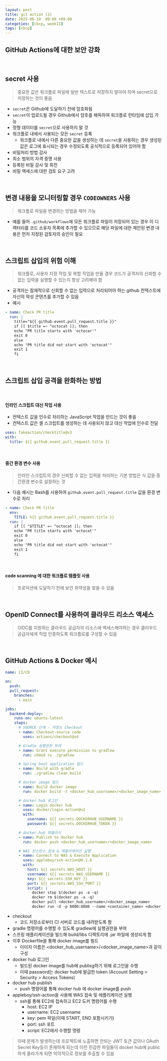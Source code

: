 ```yaml
---
layout: post
title: git action (3)
date: 2025-06-10  09:00 +09:00
categoties: [cbcp, week11]
tags: [cbcp]
---
```


## GitHub Actions에 대한 보안 강화

<br>

## secret 사용

> 중요한 값은 워크플로 파일에 일반 텍스트로 저장하지 말아야 하며 secret으로 저장하는 것이 좋음

- `secret`은 Github에 도달하기 전에 암호화됨
- `secret`이 업로드될 경우 Github에서 암호를 해독하여 워크플로 런타임에 삽입 가능
- 정형 데이터를 `secret`으로 사용하지 말 것
- 워크플로 내에서 사용되는 모든 `secret` 등록
  - 워크플로 내에서 다른 중요한 값을 생성하는 데 `secret`을 사용하는 경우 생성된 값은 로그에 표시되는 경우 수정되도록 공식적으로 등록되어 있어야 함
- 비밀처리 방법 감사
- 최소 범위의 자격 증명 사용
- 등록된 비밀 감사 및 회전
- 비밀 액세스에 대한 검토 요구 고려

<br>

## 변경 내용을 모니터링할 경우 `CODEOWNERS` 사용

> 워크플로 파일을 변경하는 방법을 제어 가능

- 예를 들어 `.github/workflows`에 모든 워크플로 파일이 저장되어 있는 경우 이 디렉터리를 코드 소유자 목록에 추가할 수 있으므로 해당 파일에 대한 제안된 변경 내용은 먼저 지정된 검토자의 승인이 필요


<br>

## 스크립트 삽입의 위험 이해

> 워크플로, 사용자 지정 작업 및 복합 작업을 만들 경우 코드가 공격자의 신뢰할 수 없는 입력을 실행할 수 있는지 항상 고려해야 함

- 공격자는 잠재적으로 신회할 수 없는 입력으로 처리되어야 하는 github 컨텍스트에 자신의 악성 콘텐츠를 추가할 수 있음
- 예시

```yaml
- name: Check PR title
  run: |
    title="${{ github.event.pull_request.title }}"
    if [[ $title =~ ^octocat ]]; then
    echo "PR title starts with 'octocar'"
    exit 0
    else
    echo "PR title did not start with 'octocat'"
    exit 1
    fi
```

<br>

## 스크립트 삽입 공격을 완화하는 방법

<br>

#### 인라인 스크립트 대신 작업 사용

- 컨텍스트 값을 인수로 처리하는 JavaScript 작업을 만드는 것이 좋음
- 컨텍스트 값은 셸 스크립트를 생성하는 데 사용되지 않고 대신 작업에 인수로 전달

```yaml
uses: fakeaction/checktitle@v3
with: 
  title: ${{ github.event.pull_request.title }}
```

<br>

#### 중간 환경 변수 사용

> 인라인 스크립트의 경우 신뢰할 수 없는 입력을 처리하는 기본 방법은 식 값을 중간환경 변수로 설정하는 것

- 다음 예시는 Bash를 사용하여  `github.event.pull_request.title` 값을 환경 변수로 처리

```yaml
- name: Check PR title
  env:
    TITLE: %{{ github.event.pull_request.title }}
  run: |
    if [[ "$TITLE" =~ ^octocat ]]; then
    echo "PR title starts with 'octocat'"
    exit 0
    else
    echo "PR title did not start with 'octocat'"
    exit 1
    fi
```

<br>

#### code scanning 에 대한 워크플로 템플릿 사용

> 프로덕션에 도달하기 전에 보안 취약성을 찾을 수 있음

<br>

## OpenID Connect를 사용하여 클라우드 리소스 액세스

> OIDC를 지원하는 클라우드 공급자의 리소스에 액세스해야하는 경우 클라우드 공급자에게 직업 인증하도록 워크플로를 구성할 수 있음

<br>

## GitHub Actions & Docker 예시

```yaml
name: CI/CD

on:
  push:
  pull_request:
    branches:
      - main

jobs:
  backend-deploy:
    runs-on: ubuntu-latest
    steps:
      # SOURCE 단계 - 저장소 Checkout
      - name: Checkout-source code
        uses: actions/checkout@v4

      # Gradle 실행권한 부여
      - name: Grant execute permission to gradlew
        run: chmod +x ./gradlew

      # Spring boot application 빌드
      - name: Build with gradle
        run: ./gradlew clean build

      # docker image 빌드
      - name: Build docker image
        run: docker build -t <docker_hub_username>/<docker_image_name> .

      # docker hub 로그인
      - name: Login docker hub
        uses: docker/login-action@v2
        with:
          username: ${{ secrets.DOCKERHUB_USERNAME }}
          password: ${{ secrets.DOCKERHUB_TOKEN }}

      # docker hub 퍼블리시
      - name: Publish to docker hub
        run: docker push <docker_hub_username>/<docker_image_name>

      # WAS 인스턴스 접속 & 애플리케이션 실행
      - name: Connect to WAS & Execute Application
        uses: appleboy/ssh-action@0.1.6
        with:
          host: ${{ secrets.WAS_HOST }}
          username: ${{ secrets WAS_USERNAME }}
          key: ${{ secrets.SSH_KEY }}
          port: ${{ secrets.WAS_SSH_PORT }}
          script: |
            docker stop $(docker ps -a -q)
            docker rm $(docker ps -a -q)
            docker pull <docker_hub_username>/<docker_image_name>
            docker run -d -p 8080:8080 --name <container_name> <docker_hub_username>/<docker_image_name>
```

- checkout
  - 코드 저장소로부터 CI 서버로 코드를 내려받도록 함
- gradle 명령어를 수행할 수 있도록 gradlew에 실행권한을 부여
- 스프링 애플리케이션을 빌드해 build/libs 디렉토리에 .jar 파일에 생성되게 함
- 이후 Dockerfile을 통해 docker image를 빌드
  - 이미지 이름은 <docker_hub_username>/<docker_image_name>과 같이 구성
- docker hub 로그인
  - 빌드된 docker image를 hub에 publisg하기 위해 로그인을 수행
  - 이때 password는 docker hub에 발급한 token (Account Setting > Security > Access Tokens)
- docker hub publish
  - push 명령어를 통해 docker hub 에 docker image를 push
- appleboy/ssh-action을 사용해 WAS 접속 및 애플리케이션 실행
  - ssh를 통해 EC2에 접속하고 EC2 도커 명령어를 수행
    - host: EC2 IP
    - username: EC2 username
    - key: pem 파일(이때 START, END 포함시키기)
    - port: ssh 포트
    - script: EC2에서 수행할 명령

> 이때 문제가 발생하는데 프로젝트에 노출하면 안되는 JWT 토큰 값이나 OAuth Secret Key등이 존재하게 되는데 이런 민감한 파일들이 docker hub에 public하게 올라가게 되면 악의적으로 정보를 추출할 수 있음